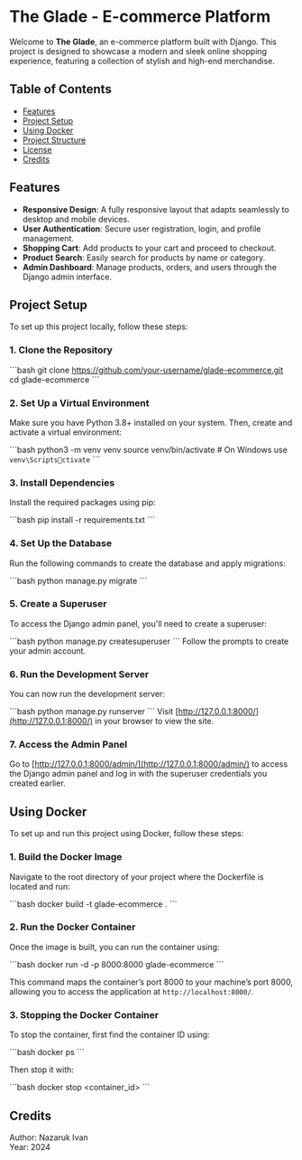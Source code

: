 
# The Glade - E-commerce Platform


Welcome to **The Glade**, an e-commerce platform built with Django. This project is designed to showcase a modern and sleek online shopping experience, featuring a collection of stylish and high-end merchandise.

## Table of Contents

- [Features](#features)
- [Project Setup](#project-setup)
- [Using Docker](#using-docker)
- [Project Structure](#project-structure)
- [License](#license)
- [Credits](#credits)

## Features

- **Responsive Design**: A fully responsive layout that adapts seamlessly to desktop and mobile devices.
- **User Authentication**: Secure user registration, login, and profile management.
- **Shopping Cart**: Add products to your cart and proceed to checkout.
- **Product Search**: Easily search for products by name or category.
- **Admin Dashboard**: Manage products, orders, and users through the Django admin interface.

## Project Setup

To set up this project locally, follow these steps:

### 1. Clone the Repository

\```bash
git clone https://github.com/your-username/glade-ecommerce.git
cd glade-ecommerce
\```

### 2. Set Up a Virtual Environment

Make sure you have Python 3.8+ installed on your system. Then, create and activate a virtual environment:

\```bash
python3 -m venv venv
source venv/bin/activate  # On Windows use `venv\Scriptsctivate`
\```

### 3. Install Dependencies

Install the required packages using pip:

\```bash
pip install -r requirements.txt
\```

### 4. Set Up the Database

Run the following commands to create the database and apply migrations:

\```bash
python manage.py migrate
\```

### 5. Create a Superuser

To access the Django admin panel, you'll need to create a superuser:

\```bash
python manage.py createsuperuser
\```
Follow the prompts to create your admin account.

### 6. Run the Development Server

You can now run the development server:

\```bash
python manage.py runserver
\```
Visit [http://127.0.0.1:8000/](http://127.0.0.1:8000/) in your browser to view the site.

### 7. Access the Admin Panel

Go to [http://127.0.0.1:8000/admin/](http://127.0.0.1:8000/admin/) to access the Django admin panel and log in with the superuser credentials you created earlier.

## Using Docker

To set up and run this project using Docker, follow these steps:

### 1. Build the Docker Image

Navigate to the root directory of your project where the Dockerfile is located and run:

\```bash
docker build -t glade-ecommerce .
\```

### 2. Run the Docker Container

Once the image is built, you can run the container using:

\```bash
docker run -d -p 8000:8000 glade-ecommerce
\```

This command maps the container’s port 8000 to your machine’s port 8000, allowing you to access the application at `http://localhost:8000/`.

### 3. Stopping the Docker Container

To stop the container, first find the container ID using:

\```bash
docker ps
\```

Then stop it with:

\```bash
docker stop <container_id>
\```


## Credits

Author: Nazaruk Ivan  
Year: 2024

